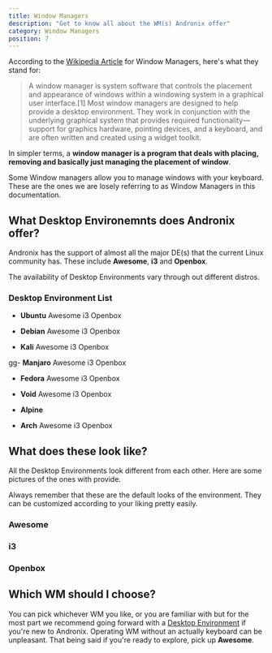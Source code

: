 ```yaml
---
title: Window Managers
description: "Get to know all about the WM(s) Andronix offer"
category: Window Managers
position: 7
---
```


According to the [Wikipedia Article](https://en.wikipedia.org/wiki/Window_manager) for Window Managers, here's what they stand for:

> A window manager is system software that controls the placement and appearance of windows within a windowing system in a graphical user interface.[1] Most window managers are designed to help provide a desktop environment. They work in conjunction with the underlying graphical system that provides required functionality—support for graphics hardware, pointing devices, and a keyboard, and are often written and created using a widget toolkit.

In simpler terms, a **window manager is a program that deals with placing, removing and basically just managing the placement of window**. 


<alert type="info">Some Window managers allow you to manage windows with your keyboard. These are the ones we are losely referring to as Window Managers in this documentation.</alert>

## What Desktop Environemnts does Andronix offer?

Andronix has the support of almost all the major DE(s) that the current Linux community has. These include **Awesome**, **i3** and **Openbox**.

<alert type="warning">The availability of Desktop Environments vary through out different distros.</alert>

### Desktop Environment List

- **Ubuntu** <badge>Awesome</badge> <badge>i3</badge> <badge>Openbox</badge>

- **Debian** <badge>Awesome</badge> <badge>i3</badge> <badge>Openbox</badge>

- **Kali** <badge>Awesome</badge> <badge>i3</badge> <badge>Openbox</badge>

gg- **Manjaro** <badge>Awesome</badge> <badge>i3</badge> <badge>Openbox</badge>

- **Fedora** <badge>Awesome</badge> <badge>i3</badge> <badge>Openbox</badge>

- **Void** <badge>Awesome</badge> <badge>i3</badge> <badge>Openbox</badge>

- **Alpine**

- **Arch** <badge>Awesome</badge> <badge>i3</badge> <badge>Openbox</badge>


## What does these look like?

All the Desktop Environments look different from each other. Here are some pictures of the ones with provide.

<alert type="info">Always remember that these are the default looks of the environment. They can be customized according to your liking pretty easily.</alert>

### Awesome

### i3

### Openbox


## Which WM should I choose?


You can pick whichever WM you like, or you are familiar with but for the most part we recommend going forward with a [Desktop Environment](../desktop-enviroments) if you're new to Andronix. Operating WM without an actually keyboard can be unpleasant. That being said if you're ready to explore, pick up **Awesome**.



